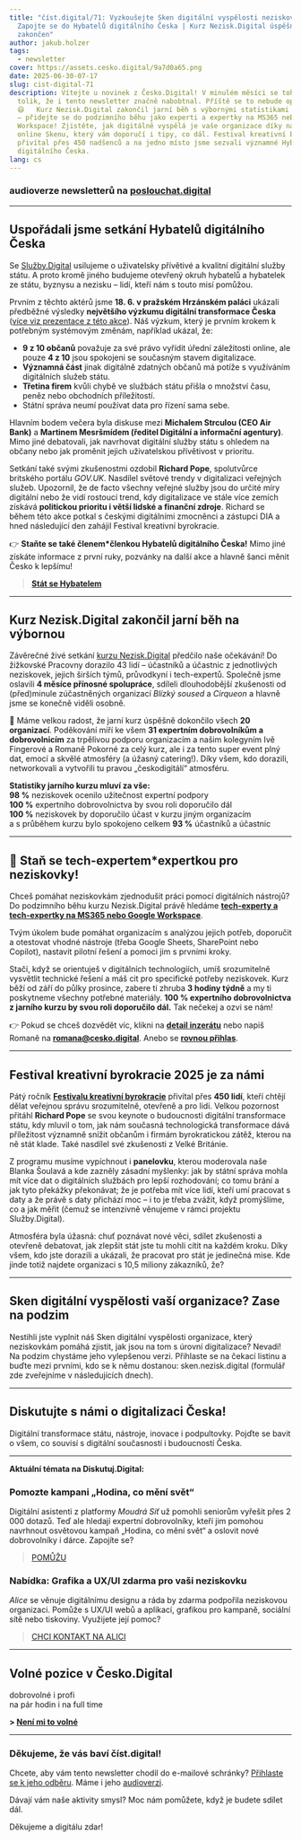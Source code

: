```yaml
---
title: "číst.digital/71: Vyzkoušejte Sken digitální vyspělosti neziskovky |
  Zapojte se do Hybatelů digitálního Česka | Kurz Nezisk.Digital úspěšně
  zakončen"
author: jakub.holzer
tags:
  - newsletter
cover: https://assets.cesko.digital/9a7d0a65.png
date: 2025-06-30-07-17
slug: cist-digital-71
description: Vítejte u novinek z Česko.Digital! V minulém měsíci se toho událo
  tolik, že i tento newsletter značně nabobtnal. Příště se to nebude opakovat!
  😄   Kurz Nezisk.Digital zakončil jarní běh s výbornými statistikami a ohlasy
  – přidejte se do podzimního běhu jako experti a expertky na MS365 nebo Google
  Workspace! Zjistěte, jak digitálně vyspělá je vaše organizace díky našemu
  online Skenu, který vám doporučí i tipy, co dál. Festival kreativní byrokracie
  přivítal přes 450 nadšenců a na jedno místo jsme sezvali významné Hybatele
  digitálního Česka.
lang: cs
---
```

### audioverze newsletterů na [poslouchat.digital](https://poslouchat.digital)

- - -

## Uspořádali jsme setkání Hybatelů digitálního Česka

Se [Služby.Digital](https://sluzby.digital) usilujeme o uživatelsky přívětivé a kvalitní digitální služby státu. A proto kromě jiného budujeme otevřený okruh hybatelů a hybatelek ze státu, byznysu a nezisku – lidí, kteří nám s touto misí pomůžou.

Prvním z těchto aktérů jsme **18. 6. v pražském Hrzánském paláci** ukázali předběžné výsledky **největšího výzkumu digitální transformace Česka** ([více viz prezentace z této akce](https://cesko.digital)). Náš výzkum, který je prvním krokem k potřebným systémovým změnám, například ukázal, že:

* **9 z 10 občanů** považuje za své právo vyřídit úřední záležitosti online, ale pouze **4 z 10** jsou spokojeni se současným stavem digitalizace.  
* **Významná část** jinak digitálně zdatných občanů má potíže s využíváním digitálních služeb státu.  
* **Třetina firem** kvůli chybě ve službách státu přišla o množství času, peněz nebo obchodních příležitostí.  
* Státní správa neumí používat data pro řízení sama sebe.

Hlavním bodem večera byla diskuse mezi **Michalem Strculou (CEO Air Bank)** a **Martinem Mesršmídem (ředitel Digitální a informační agentury)**. Mimo jiné debatovali, jak navrhovat digitální služby státu s ohledem na občany nebo jak proměnit jejich uživatelskou přívětivost v prioritu.

Setkání také svými zkušenostmi ozdobil **Richard Pope**, spolutvůrce britského portálu *GOV.UK*. Nasdílel světové trendy v digitalizaci veřejných služeb. Upozornil, že de facto všechny veřejné služby jsou do určité míry digitální nebo že vidí rostoucí trend, kdy digitalizace ve stále více zemích získává **politickou prioritu i větší lidské a finanční zdroje**. Richard se během této akce potkal s českými digitálními zmocněnci a zástupci DIA a hned následující den zahájil Festival kreativní byrokracie.

👉 **Staňte se také členem*členkou Hybatelů digitálního Česka!** Mimo jiné získáte informace z první ruky, pozvánky na další akce a hlavně šanci měnit Česko k lepšímu!  

> **[Stát se Hybatelem](https://cesko.digital)**

- - -

## Kurz Nezisk.Digital zakončil jarní běh na výbornou

Závěrečné živé setkání [kurzu Nezisk.Digital](https://nezisk.digital/) předčilo naše očekávání! Do žižkovské Pracovny dorazilo 43 lidí – účastníků a účastnic z jednotlivých neziskovek, jejich širších týmů, průvodkyní i tech-expertů. Společně jsme oslavili **4 měsíce přínosné spolupráce**, sdíleli dlouhodobější zkušenosti od (před)minule zúčastněných organizací *Blízký soused* a *Cirqueon* a hlavně jsme se konečně viděli osobně.

🥳 Máme velkou radost, že jarní kurz úspěšně dokončilo všech **20 organizací**. Poděkování míří ke všem **31 expertním dobrovolníkům a dobrovolnicím** za trpělivou podporu organizacím a našim kolegyním Ivě Fingerové a Romaně Pokorné za celý kurz, ale i za tento super event plný dat, emocí a skvělé atmosféry (a úžasný catering!). Díky všem, kdo dorazili, networkovali a vytvořili tu pravou „českodigitálí“ atmosféru.

**Statistiky jarního kurzu mluví za vše:**\
**98 %** neziskovek ocenilo užitečnost expertní podpory\
**100 %** expertního dobrovolnictva by svou roli doporučilo dál\
**100 %** neziskovek by doporučilo účast v kurzu jiným organizacím\
a s průběhem kurzu bylo spokojeno celkem **93 %** účastníků a účastnic

- - -

## 🦸 Staň se tech-expertem*expertkou pro neziskovky!

Chceš pomáhat neziskovkám zjednodušit práci pomocí digitálních nástrojů? Do podzimního běhu kurzu Nezisk.Digital právě hledáme **[tech-experty a tech-expertky na MS365 nebo Google Workspace](https://app.cesko.digital/opportunities/recGLCcg5xF0wsi5e)**.

Tvým úkolem bude pomáhat organizacím s analýzou jejich potřeb, doporučit a otestovat vhodné nástroje (třeba Google Sheets, SharePoint nebo Copilot), nastavit pilotní řešení a pomoci jim s prvními kroky.

Stačí, když se orientuješ v digitálních technologiích, umíš srozumitelně vysvětlit technické řešení a máš cit pro specifické potřeby neziskovek. Kurz běží od září do půlky prosince, zabere ti zhruba **3 hodiny týdně** a my ti poskytneme všechny potřebné materiály. **100 % expertního dobrovolnictva z jarního kurzu by svou roli doporučilo dál.** Tak nečekej a ozvi se nám!

👉 Pokud se chceš dozvědět víc, klikni na **[detail inzerátu](https://app.cesko.digital/opportunities/recGLCcg5xF0wsi5e)** nebo napiš Romaně na **[romana@cesko.digital](mailto:romana@cesko.digital)**. Anebo se **[rovnou přihlas](https://airtable.com/apppZX1QC3fl1RTBM/shrAuq9tVRMtiksIJ)**.

- - -


## Festival kreativní byrokracie 2025 je za námi

Pátý ročník **[Festivalu kreativní byrokracie](https://creativebureaucracy.cz)** přivítal přes **450 lidí**, kteří chtějí dělat veřejnou správu srozumitelně, otevřeně a pro lidi. Velkou pozornost přitáhl **Richard Pope** se svou keynote o budoucnosti digitální transformace státu, kdy mluvil o tom, jak nám současná technologická transformace dává příležitost významně snížit občanům i firmám byrokratickou zátěž, kterou na ně stát klade. Také nasdílel své zkušenosti z Velké Británie.

Z programu musíme vypíchnout i **panelovku**, kterou moderovala naše Blanka Šoulavá a kde zazněly zásadní myšlenky: jak by státní správa mohla mít více dat o digitálních službách pro lepší rozhodování; co tomu brání a jak tyto překážky překonávat; že je potřeba mít více lidí, kteří umí pracovat s daty a že právě s daty přichází moc – i to je třeba zvážit, když promýšlíme, co a jak měřit (čemuž se intenzivně věnujeme v rámci projektu Služby.Digital).

Atmosféra byla úžasná: chuť poznávat nové věci, sdílet zkušenosti a otevřeně debatovat, jak zlepšit stát jste tu mohli cítit na každém kroku. Díky všem, kdo jste dorazili a ukázali, že pracovat pro stát je jedinečná mise. Kde jinde totiž najdete organizaci s 10,5 miliony zákazníků, že?

- - -

## Sken digitální vyspělosti vaší organizace? Zase na podzim

Nestihli jste vyplnit náš Sken digitální vyspělosti organizace, který neziskovkám pomáhá zjistit, jak jsou na tom s úrovní digitalizace? Nevadí! Na podzim chystáme jeho vylepšenou verzi. Přihlaste se na čekací listinu a buďte mezi prvními, kdo se k němu dostanou: sken.nezisk.digital (formulář zde zveřejníme v následujících dnech).

- - -

## Diskutujte s námi o digitalizaci Česka!

Digitální transformace státu, nástroje, inovace i podpultovky. Pojďte se bavit o všem, co souvisí s digitální současností i budoucností Česka.

- - -

**Aktuální témata na Diskutuj.Digital:**

### Pomozte kampani „Hodina, co mění svět“

Digitální asistenti z platformy *Moudrá Síť* už pomohli seniorům vyřešit přes 2 000 dotazů. Teď ale hledají expertní dobrovolníky, kteří jim pomohou navrhnout osvětovou kampaň „Hodina, co mění svět“ a oslovit nové dobrovolníky i dárce. Zapojíte se?  

> [POMŮŽU](https://diskutuj.digital/t/hodina-co-meni-svet)

### Nabídka: Grafika a UX/UI zdarma pro vaši neziskovku

*Alice* se věnuje digitálnímu designu a ráda by zdarma podpořila neziskovou organizaci. Pomůže s UX/UI webů a aplikací, grafikou pro kampaně, sociální sítě nebo tiskoviny. Využijete její pomoc?  

> [CHCI KONTAKT NA ALICI](https://diskutuj.digital/t/grafika-zdarma)

- - -

## Volné pozice v Česko.Digital

dobrovolné i profi\
na pár hodin i na full time

**\> [Není mi to volné](https://app.cesko.digital/)**

- - -

### Děkujeme, že vás baví číst.digital!

Chcete, aby vám tento newsletter chodil do e-mailové schránky? [Přihlaste se k jeho odběru](https://ceskodigital.ecomailapp.cz/public/form/6-3fdfd544852ed7431aa64f3b9481afb9). Máme i jeho [audioverzi](https://poslouchat.digital/).

Dávají vám naše aktivity smysl? Moc nám pomůžete, když je budete sdílet dál. 

Děkujeme a digitálu zdar!

